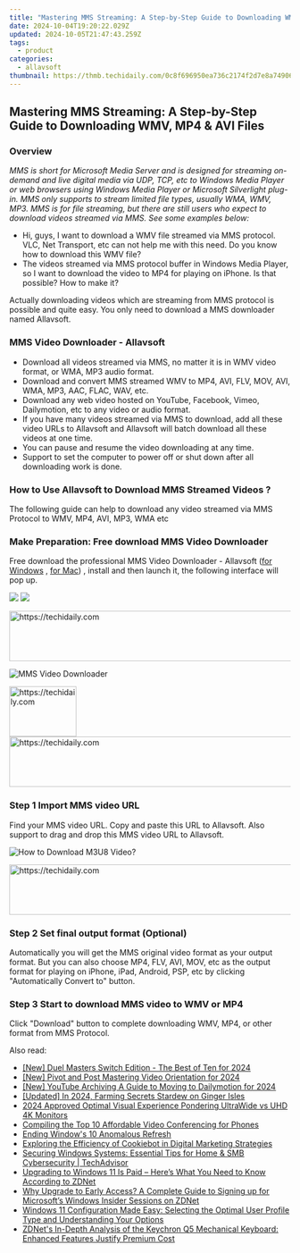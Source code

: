 ```yaml
---
title: "Mastering MMS Streaming: A Step-by-Step Guide to Downloading WMV, MP4 & AVI Files"
date: 2024-10-04T19:20:22.029Z
updated: 2024-10-05T21:47:43.259Z
tags:
  - product
categories:
  - allavsoft
thumbnail: https://thmb.techidaily.com/0c8f696950ea736c2174f2d7e8a74906124afdbd8faac5e2796b198a9b431fdb.jpg
---
```


## Mastering MMS Streaming: A Step-by-Step Guide to Downloading WMV, MP4 & AVI Files

### Overview

_MMS is short for Microsoft Media Server and is designed for streaming on-demand and live digital media via UDP, TCP, etc to Windows Media Player or web browsers using Windows Media Player or Microsoft Silverlight plug-in. MMS only supports to stream limited file types, usually WMA, WMV, MP3\. MMS is for file streaming, but there are still users who expect to download videos streamed via MMS. See some examples below:_

* Hi, guys, I want to download a WMV file streamed via MMS protocol. VLC, Net Transport, etc can not help me with this need. Do you know how to download this WMV file?
* The videos streamed via MMS protocol buffer in Windows Media Player, so I want to download the video to MP4 for playing on iPhone. Is that possible? How to make it?

Actually downloading videos which are streaming from MMS protocol is possible and quite easy. You only need to download a MMS downloader named Allavsoft.

### MMS Video Downloader - Allavsoft

* Download all videos streamed via MMS, no matter it is in WMV video format, or WMA, MP3 audio format.
* Download and convert MMS streamed WMV to MP4, AVI, FLV, MOV, AVI, WMA, MP3, AAC, FLAC, WAV, etc.
* Download any web video hosted on YouTube, Facebook, Vimeo, Dailymotion, etc to any video or audio format.
* If you have many videos streamed via MMS to download, add all these video URLs to Allavsoft and Allavsoft will batch download all these videos at one time.
* You can pause and resume the video downloading at any time.
* Support to set the computer to power off or shut down after all downloading work is done.

### How to Use Allavsoft to Download MMS Streamed Videos ?

The following guide can help to download any video streamed via MMS Protocol to WMV, MP4, AVI, MP3, WMA etc

### Make Preparation: Free download MMS Video Downloader

Free download the professional MMS Video Downloader - Allavsoft ([for Windows](https://tools.techidaily.com/allavsoft/products/) , [for Mac](https://tools.techidaily.com/allavsoft/products/)) , install and then launch it, the following interface will pop up.

[![](https://www.allavsoft.com/how-to/../images/how-to/free-download-win.jpg)](https://tools.techidaily.com/allavsoft/products/) [![](https://www.allavsoft.com/how-to/../images/how-to/free-download-mac.jpg)](https://tools.techidaily.com/allavsoft/products/)

<!-- affiliate ads begin -->
<a href="https://appsumo.8odi.net/c/5597632/2037355/7443" target="_top" id="2037355">
  <img src="//a.impactradius-go.com/display-ad/7443-2037355" border="0" alt="https://techidaily.com" width="728" height="90"/>
</a>
<img height="0" width="0" src="https://appsumo.8odi.net/i/5597632/2037355/7443" style="position:absolute;visibility:hidden;" border="0" />
<!-- affiliate ads end -->

![MMS Video Downloader](https://www.allavsoft.com/how-to/../images/allavsoft/screen-shot-600.jpg)

<!-- affiliate ads begin -->
<a href="https://aligracehair.sjv.io/c/5597632/2135407/19272" target="_top" id="2135407">
  <img src="//a.impactradius-go.com/display-ad/19272-2135407" border="0" alt="https://techidaily.com" width="120" height="90"/>
</a>
<img height="0" width="0" src="https://aligracehair.sjv.io/i/5597632/2135407/19272" style="position:absolute;visibility:hidden;" border="0" />
<!-- affiliate ads end -->

<!-- affiliate ads begin -->
<a href="https://appsumo.8odi.net/c/5597632/2144297/7443" target="_top" id="2144297">
  <img src="//a.impactradius-go.com/display-ad/7443-2144297" border="0" alt="https://techidaily.com" width="600" height="90"/>
</a>
<img height="0" width="0" src="https://appsumo.8odi.net/i/5597632/2144297/7443" style="position:absolute;visibility:hidden;" border="0" />
<!-- affiliate ads end -->

### Step 1 Import MMS video URL

Find your MMS video URL. Copy and paste this URL to Allavsoft. Also support to drag and drop this MMS video URL to Allavsoft.

![How to Download M3U8 Video?](https://www.allavsoft.com/how-to/../images/how-to/download-rtmp-video/download-rtmp-video.jpg)

<!-- affiliate ads begin -->
<a href="https://ephamedtechinc.pxf.io/c/5597632/2136618/26400" target="_top" id="2136618">
  <img src="//a.impactradius-go.com/display-ad/26400-2136618" border="0" alt="https://techidaily.com" width="728" height="90"/>
</a>
<img height="0" width="0" src="https://ephamedtechinc.pxf.io/i/5597632/2136618/26400" style="position:absolute;visibility:hidden;" border="0" />
<!-- affiliate ads end -->

### Step 2 Set final output format (Optional)

Automatically you will get the MMS original video format as your output format. But you can also choose MP4, FLV, AVI, MOV, etc as the output format for playing on iPhone, iPad, Android, PSP, etc by clicking "Automatically Convert to" button.

### Step 3 Start to download MMS video to WMV or MP4

Click "Download" button to complete downloading WMV, MP4, or other format from MMS Protocol.

<ins class="adsbygoogle"
     style="display:block"
     data-ad-format="autorelaxed"
     data-ad-client="ca-pub-7571918770474297"
     data-ad-slot="1223367746"></ins>

<ins class="adsbygoogle"
     style="display:block"
     data-ad-client="ca-pub-7571918770474297"
     data-ad-slot="8358498916"
     data-ad-format="auto"
     data-full-width-responsive="true"></ins>

<span class="atpl-alsoreadstyle">Also read:</span>
<div><ul>
<li><a href="https://screen-video-capture.techidaily.com/new-duel-masters-switch-edition-the-best-of-ten-for-2024/"><u>[New] Duel Masters Switch Edition - The Best of Ten for 2024</u></a></li>
<li><a href="https://instagram-video-recordings.techidaily.com/new-pivot-and-post-mastering-video-orientation-for-2024/"><u>[New] Pivot and Post Mastering Video Orientation for 2024</u></a></li>
<li><a href="https://youtube-webster.techidaily.com/outube-archiving-a-guide-to-moving-to-dailymotion-for-2024/"><u>[New] YouTube Archiving A Guide to Moving to Dailymotion for 2024</u></a></li>
<li><a href="https://screen-capture.techidaily.com/updated-in-2024-farming-secrets-stardew-on-ginger-isles/"><u>[Updated] In 2024, Farming Secrets Stardew on Ginger Isles</u></a></li>
<li><a href="https://extra-approaches.techidaily.com/2024-approved-optimal-visual-experience-pondering-ultrawide-vs-uhd-4k-monitors/"><u>2024 Approved Optimal Visual Experience Pondering UltraWide vs UHD 4K Monitors</u></a></li>
<li><a href="https://screen-recording.techidaily.com/compiling-the-top-10-affordable-video-conferencing-for-phones/"><u>Compiling the Top 10 Affordable Video Conferencing for Phones</u></a></li>
<li><a href="https://graphic-issues.techidaily.com/ending-windows-10-anomalous-refresh/"><u>Ending Window's 10 Anomalous Refresh</u></a></li>
<li><a href="https://solve-manuals.techidaily.com/exploring-the-efficiency-of-cookiebot-in-digital-marketing-strategies/"><u>Exploring the Efficiency of Cookiebot in Digital Marketing Strategies</u></a></li>
<li><a href="https://win-web3.techidaily.com/securing-windows-systems-essential-tips-for-home-and-smb-cybersecurity-techadvisor/"><u>Securing Windows Systems: Essential Tips for Home & SMB Cybersecurity | TechAdvisor</u></a></li>
<li><a href="https://win-web3.techidaily.com/upgrading-to-windows-11-is-paid-heres-what-you-need-to-know-according-to-zdnet/"><u>Upgrading to Windows 11 Is Paid – Here’s What You Need to Know According to ZDNet</u></a></li>
<li><a href="https://win-web3.techidaily.com/why-upgrade-to-early-access-a-complete-guide-to-signing-up-for-microsofts-windows-insider-sessions-on-zdnet/"><u>Why Upgrade to Early Access? A Complete Guide to Signing up for Microsoft’s Windows Insider Sessions on ZDNet</u></a></li>
<li><a href="https://win-web3.techidaily.com/windows-11-configuration-made-easy-selecting-the-optimal-user-profile-type-and-understanding-your-options/"><u>Windows 11 Configuration Made Easy: Selecting the Optimal User Profile Type and Understanding Your Options</u></a></li>
<li><a href="https://win-web3.techidaily.com/zdnets-in-depth-analysis-of-the-keychron-q5-mechanical-keyboard-enhanced-features-justify-premium-cost/"><u>ZDNet's In-Depth Analysis of the Keychron Q5 Mechanical Keyboard: Enhanced Features Justify Premium Cost</u></a></li>
</ul></div>

